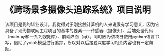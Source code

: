 # 《跨场景多摄像头追踪系统》项目说明

该项目是我的毕业设计。我觉得对于刚接触计算机的人来说很有学习意义，因为它具备了现代物联网工程项目的基本的要素——传感器（摄像头）、后端处理代码（main.py和一系列视觉库）、前端界面（qt）。同时因为该项目使用python语言书写，借助了yolo5模型进行追踪，所以对以后接触深度学习相关内容也有一定帮助。





